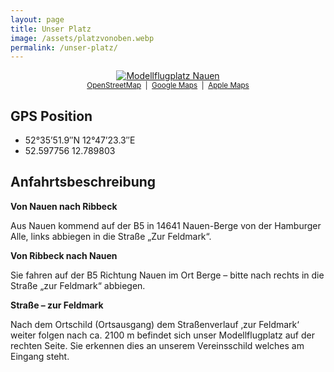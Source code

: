 ```yaml
---
layout: page
title: Unser Platz
image: /assets/platzvonoben.webp
permalink: /unser-platz/
---
```


<p align="center">
<a href="{{ '/assets/platz-neu.webp' | relative_url }}">
<img class="mainimage" src="{{ '/assets/platz-neu.webp' | relative_url }}" alt="Modellflugplatz Nauen"><br>
</a>
<small>
	<a href="https://osm.org/go/0MZS1Bwb5--?way=671031862" target="_blank" rel="noopener">OpenStreetMap</a>
	&nbsp;|&nbsp;
	<a href="https://maps.app.goo.gl/idNGpqqV4mPJfWS59" target="_blank" rel="noopener">Google Maps</a>
	&nbsp;|&nbsp;
	<a href="https://maps.apple/p/9YPEVpeyQr6iFq" target="_blank" rel="noopener">Apple Maps</a>
</small>
</p>

## GPS Position
* 52°35’51.9″N 12°47’23.3″E
* 52.597756  12.789803

## Anfahrtsbeschreibung

**Von Nauen nach Ribbeck**

Aus Nauen kommend auf der B5 in 14641 Nauen-Berge von der Hamburger Alle, links abbiegen in die Straße „Zur Feldmark“.

**Von Ribbeck nach Nauen**

Sie fahren auf der B5 Richtung Nauen im Ort Berge – bitte nach rechts in die Straße „zur Feldmark“ abbiegen.

**Straße – zur Feldmark**

Nach dem Ortschild (Ortsausgang) dem Straßenverlauf ‚zur Feldmark‘ weiter folgen nach ca. 2100 m befindet sich unser Modellflugplatz auf der rechten Seite. Sie erkennen dies an unserem Vereinsschild welches am Eingang steht.
